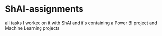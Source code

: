 # ShAI-assignments
all tasks I worked on it with ShAI and it's containing a Power BI project and Machine Learning projects
